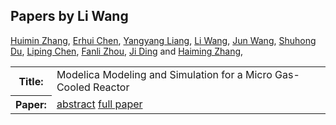 ## Papers by Li Wang
<table><a href="/proceedings/authors/HuiminZhang">Huimin Zhang</a>, <a href="/proceedings/authors/ErhuiChen">Erhui Chen</a>, <a href="/proceedings/authors/YangyangLiang">Yangyang Liang</a>, <a href="/proceedings/authors/LiWang">Li Wang</a>, <a href="/proceedings/authors/JunWang">Jun Wang</a>, <a href="/proceedings/authors/ShuhongDu">Shuhong Du</a>, <a href="/proceedings/authors/LipingChen">Liping Chen</a>, <a href="/proceedings/authors/FanliZhou">Fanli Zhou</a>, <a href="/proceedings/authors/JiDing">Ji Ding</a> and <a href="/proceedings/authors/HaimingZhang">Haiming Zhang</a>, </td>
</tr>
<tr><th>Title:</th>
<td>Modelica Modeling and Simulation for a Micro Gas-Cooled Reactor</td></tr></tr>
<tr><th>Paper:</th>
<td><a href="/abstracts/abstract_7B_2">abstract</a> <a href="/proceedings/papers/Modelica2021session7B_paper2.pdf">full paper</a></td>
</tr>
</table>